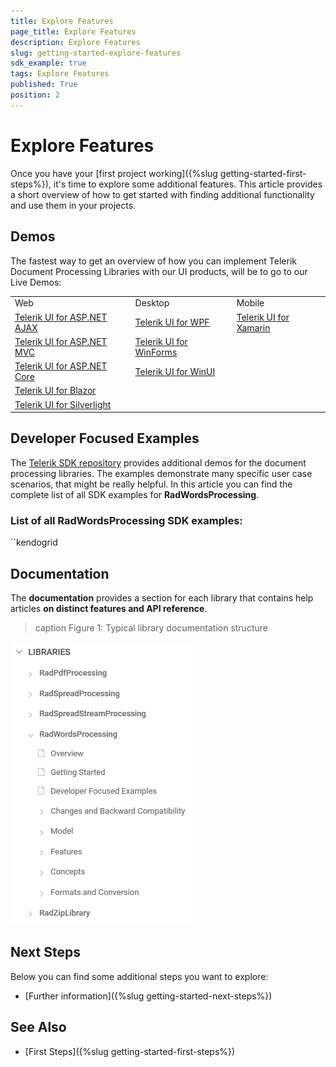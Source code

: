 ```yaml
---
title: Explore Features
page_title: Explore Features
description: Explore Features
slug: getting-started-explore-features
sdk_example: true
tags: Explore Features
published: True
position: 2
---
```



# Explore Features

Once you have your [first project working]({%slug getting-started-first-steps%}), it's time to explore some additional features. This article provides a short overview of how to get started with finding additional functionality and use them in your projects.

## Demos

The fastest way to get an overview of how you can implement Telerik Document Processing Libraries with our UI products, will be to go to our Live Demos:

||||
|----|----|----|
|Web|Desktop|Mobile|
|[Telerik UI for ASP.NET AJAX](https://demos.telerik.com/aspnet-ajax/)|[Telerik UI for WPF](http://demos.telerik.com/wpf)|[Telerik UI for Xamarin](https://www.telerik.com/support/demos#mobile)|
|[Telerik UI for ASP.NET MVC](https://demos.telerik.com/aspnet-mvc/)|[Telerik UI for WinForms](https://telerik-winforms-demos.s3.amazonaws.com/TelerikWinFormsExamplesLauncher.exe)||
|[Telerik UI for ASP.NET Core](https://demos.telerik.com/aspnet-core/)|[Telerik UI for WinUI](https://demos.telerik.com/winui/?_ga=2.172224931.145105266.1615285037-1571667030.1570715481)||
|[Telerik UI for Blazor](https://demos.telerik.com/blazor-ui)|||
|[Telerik UI for Silverlight](http://demos.telerik.com/silverlight/)|||

## Developer Focused Examples

The [Telerik SDK repository](https://github.com/telerik/document-processing-sdk/tree/master/) provides additional demos for the document processing libraries. The examples demonstrate many specific user case scenarios, that might be really helpful. In this article you can find the complete list of all SDK examples for __RadWordsProcessing__.

### List of all RadWordsProcessing SDK examples:
``kendogrid

## Documentation

The **documentation** provides a section for each library that contains help articles **on distinct features and API reference**.

>caption Figure 1: Typical library documentation structure

![Typical library documentation structure](images/typical-library-docs-structure.png "Typical library documentation structure")

## Next Steps

Below you can find some additional steps you want to explore:

* [Further information]({%slug getting-started-next-steps%})

## See Also

* [First Steps]({%slug getting-started-first-steps%})

